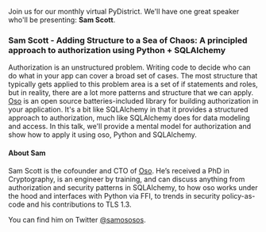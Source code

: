 <!--
.. title: June Meetup - Authorization using Python + SQLAlchemy
.. slug: june-meetup-2021
.. date: 2021-06-03 17:49:58 UTC-04:00
.. tags: meetup
.. category: main-meetup
.. link: https://www.meetup.com/pydistrict/events/278494267/
.. event_time: 2021-06-29 18:00:00 UTC-04:00
.. description: June Meetup: Authorization using Python + SQLAlchemy
.. type: text
-->

Join us for our monthly virtual PyDistrict. We'll have one great speaker who'll
be presenting: **Sam Scott**.

<!-- TEASER_END -->

### Sam Scott - Adding Structure to a Sea of Chaos: A principled approach to authorization using Python + SQLAlchemy

Authorization is an unstructured problem. Writing code to decide who can do
what in your app can cover a broad set of cases. The most structure that
typically gets applied to this problem area is a set of if statements and
roles, but in reality, there are a lot more patterns and structure that we can
apply. [Oso](https://www.osohq.com) is an open source batteries-included
library for building authorization in your application. It's a bit like
SQLAlchemy in that it provides a structured approach to authorization, much
like SQLAlchemy does for data modeling and access. In this talk, we'll provide
a mental model for authorization and show how to apply it using oso, Python and
SQLAlchemy.

#### About Sam

Sam Scott is the cofounder and CTO of [Oso](https://www.osohq.com). He’s
received a PhD in Cryptography, is an engineer by training, and can discuss
anything from authorization and security patterns in SQLAlchemy, to how oso
works under the hood and interfaces with Python via FFI, to trends in security
policy-as-code and his contributions to TLS 1.3.

You can find him on Twitter [@samososos](https://twitter.com/samososos).

